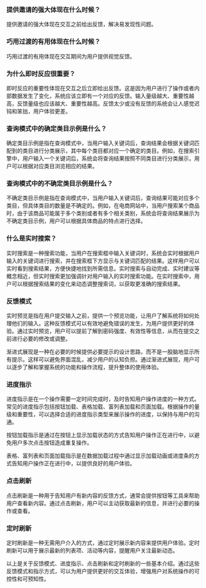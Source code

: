 ### 提供邀请的强大体现在什么时候？

提供邀请的强大体现在交互之前给出反馈，解决易发现性问题。

### 巧用过渡的有用体现在什么时候？

巧用过渡的有用体现在交互期间为用户提供视觉反馈。

### 为什么即时反应很重要？

即时反应的重要性体现在交互之后立即给出反馈。这是因为用户进行了操作或者内部数据发生了变化，系统应该立即有一个对应的反馈。输入量级越大、重要性越高，反馈量级也应该越大、重要性越高。反馈太少或没有反馈的系统会让人感觉迟钝和笨拙，用户体验更差。

### 查询模式中的确定类目示例是什么？

确定类目示例是指在查询模式中，当用户输入关键词后，查询结果会根据关键词匹配到的类目进行分类展示，其中每个类目都对应一个确定的类目。例如，在搜索引擎中，用户输入一个关键词后，系统会将查询结果按照不同类目进行分类展示，用户可以根据对应类目浏览相应的结果。

### 查询模式中的不确定类目示例是什么？

不确定类目示例是指在查询模式中，当用户输入关键词后，查询结果可能对应多个类目，但具体类目的数量是不确定的。例如，在电商网站中，当用户搜索某个商品时，由于该商品可能属于多个类别或者有多个相关类别，系统会将查询结果展示为不确定类目示例，用户可以根据具体商品的特点进行选择。

### 什么是实时搜索？

实时搜索是一种搜索功能，当用户在搜索框中输入关键词时，系统会实时根据用户输入的关键词进行搜索，并在搜索框下方显示与关键词匹配的结果。这样用户可以实时看到搜索结果，方便快捷地找到所需信息。实时搜索与自动完成、实时建议等概念相近，但实时搜索更加强调针对用户输入的实时搜索功能。在实时搜索中，用户可以根据搜索结果的变化来动态调整搜索词，以获取更准确的搜索结果。

### 反馈模式

实时预览是指在用户提交输入之前，提供一个预览功能，让用户了解系统将如何处理他们的输入。这种反馈模式可以有效地避免错误的发生，为用户提供更好的体验。通过实时预览，用户可以提前了解到密码强度、有效性等信息，从而在提交之前进行必要的修改或调整。

渐进式展现是一种在必要的时候提供必要提示的设计思路，而不是一股脑地显示所有提示。这样可以避免界面混乱，减少用户的认知负担。通过渐进式展现，用户可以逐步了解和掌握系统的功能和操作流程，提升整体的使用体验。

### 进度指示

进度指示是在一个操作需要一定时间完成时，及时告知用户操作进度的一种方式。常见的进度指示包括按钮加载、表格加载、富列表加载和页面加载。根据操作的量级和重要性，可以选择合适的进度指示类型来展示操作的进度，以保持与用户的沟通。

按钮加载指示是通过在按钮上显示加载状态的方式告知用户操作正在进行中，以避免用户多次点击按钮造成重复操作。

表格、富列表和页面加载指示是在数据加载过程中通过显示加载动画或进度条的方式告知用户操作正在进行中，以提供良好的用户体验。

### 点击刷新

点击刷新是一种用于告知用户有新内容的反馈方式，通常会提供按钮等工具来帮助用户查看新内容。通过点击刷新，用户可以主动获取最新的信息，并进行必要的操作或查看。

### 定时刷新

定时刷新是一种无需用户介入的方式，通过定时展示新内容来提供用户体验。定时刷新可以用于展示最新的列表项、活动等内容，提醒用户关注最新动态。

以上是关于反馈模式、进度指示、点击刷新和定时刷新的一些基本介绍。通过这些反馈模式和指示方式，可以为用户提供更好的交互体验，增强用户对系统操作的可控性和可预知性。
